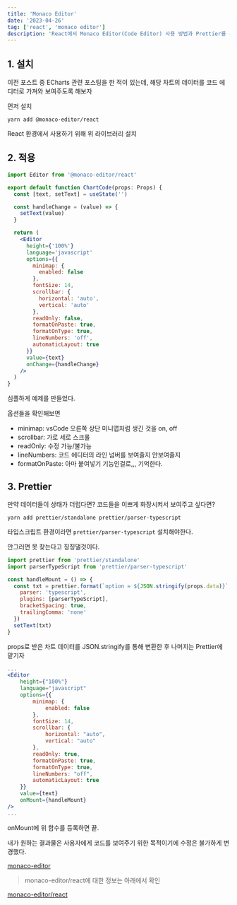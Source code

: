 ```yaml
---
title: 'Monaco Editor'
date: '2023-04-26'
tag: ['react', 'monaco editor']
description: 'React에서 Monaco Editor(Code Editor) 사용 방법과 Prettier를 통해 코드 정렬까지 해보는 시간'
---
```


## 1. 설치

이전 포스트 중 ECharts 관련 포스팅을 한 적이 있는데, 해당 차트의 데이터를 코드 에디터로 가져와 보여주도록 해보자

먼저 설치

```shell
yarn add @monaco-editor/react
```

React 환경에서 사용하기 위해 위 라이브러리 설치

## 2. 적용

```jsx
import Editor from '@monaco-editor/react'

export default function ChartCode(props: Props) {
  const [text, setText] = useState('')

  const handleChange = (value) => {
    setText(value)
  }

  return (
    <Editor
      height={'100%'}
      language='javascript'
      options={{
        minimap: {
          enabled: false
        },
        fontSize: 14,
        scrollbar: {
          horizontal: 'auto',
          vertical: 'auto'
        },
        readOnly: false,
        formatOnPaste: true,
        formatOnType: true,
        lineNumbers: 'off',
        automaticLayout: true
      }}
      value={text}
      onChange={handleChange}
    />
  )
}
```

심플하게 예제를 만들었다.

옵션들을 확인해보면

- minimap: vsCode 오른쪽 상단 미니맵처럼 생긴 것을 on, off
- scrollbar: 가로 세로 스크롤
- readOnly: 수정 가능/불가능
- lineNumbers: 코드 에디터의 라인 넘버를 보여줄지 안보여줄지
- formatOnPaste: 아마 붙여넣기 기능인걸로,,, 기억한다.

## 3. Prettier

만약 데이터들이 상태가 더럽다면? 코드들을 이쁘게 화장시켜서 보여주고 싶다면?

```shell
yarn add prettier/standalone prettier/parser-typescript
```

타입스크립트 환경이라면 `prettier/parser-typescript` 설치해야한다.

안그러면 못 찾는다고 징징댈것이다.

```jsx
import prettier from 'prettier/standalone'
import parserTypeScript from 'prettier/parser-typescript'

const handleMount = () => {
  const txt = prettier.format(`option = ${JSON.stringify(props.data)}`, {
    parser: 'typescript',
    plugins: [parserTypeScript],
    bracketSpacing: true,
    trailingComma: 'none'
  })
  setText(txt)
}
```

props로 받은 차트 데이터를 JSON.stringify를 통해 변환한 후 나머지는 Prettier에 맡기자

```jsx
...
<Editor
    height={"100%"}
    language="javascript"
    options={{
        minimap: {
            enabled: false
        },
        fontSize: 14,
        scrollbar: {
            horizontal: "auto",
            vertical: "auto"
        },
        readOnly: true,
        formatOnPaste: true,
        formatOnType: true,
        lineNumbers: "off",
        automaticLayout: true
    }}
    value={text}
    onMount={handleMount}
/>
...
```

onMount에 위 함수를 등록하면 끝.

내가 원하는 결과물은 사용자에게 코드를 보여주기 위한 목적이기에 수정은 불가하게 변경했다.

[monaco-editor](https://microsoft.github.io/monaco-editor/)

> monaco-editor/react에 대한 정보는 아래에서 확인

[monaco-editor/react](https://github.com/suren-atoyan/monaco-react#readme)
